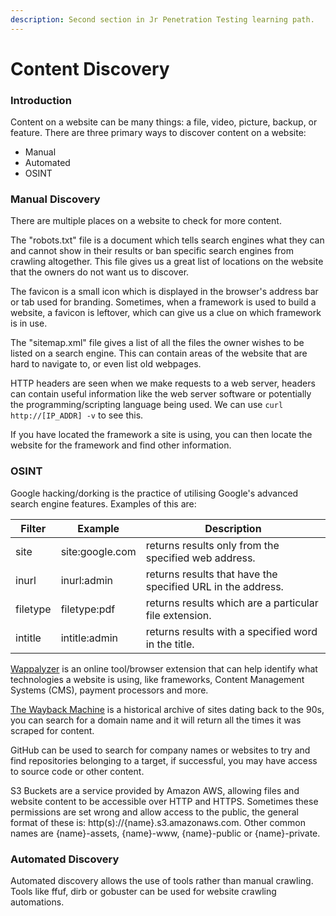 ```yaml
---
description: Second section in Jr Penetration Testing learning path.
---
```


# Content Discovery

### Introduction

Content on a website can be many things: a file, video, picture, backup, or feature. There are three primary ways to discover content on a website:

* Manual
* Automated
* OSINT

### Manual Discovery

There are multiple places on a website to check for more content.

The "robots.txt" file is a document which tells search engines what they can and cannot show in their results or ban specific search engines from crawling altogether. This file gives us a great list of locations on the website that the owners do not want us to discover.

The favicon is a small icon which is displayed in the browser's address bar or tab used for branding. Sometimes, when a framework is used to build a website, a favicon is leftover, which can give us a clue on which framework is in use.

The "sitemap.xml" file gives a list of all the files the owner wishes to be listed on a search engine. This can contain areas of the website that are hard to navigate to, or even list old webpages.

HTTP headers are seen when we make requests to a web server, headers can contain useful information like the web server software or potentially the programming/scripting language being used. We can use `curl http://[IP_ADDR] -v` to see this.

If you have located the framework a site is using, you can then locate the website for the framework and find other information.

### OSINT

Google hacking/dorking is the practice of utilising Google's advanced search engine features. Examples of this are:

| Filter   | Example         | Description                                                 |
| -------- | --------------- | ----------------------------------------------------------- |
| site     | site:google.com | returns results only from the specified web address.        |
| inurl    | inurl:admin     | returns results that have the specified URL in the address. |
| filetype | filetype:pdf    | returns results which are a particular file extension.      |
| intitle  | intitle:admin   | returns results with a specified word in the title.         |

[Wappalyzer](https://www.wappalyzer.com/) is an online tool/browser extension that can help identify what technologies a website is using, like frameworks, Content Management Systems (CMS), payment processors and more.

[The Wayback Machine](https://archive.org/) is a historical archive of sites dating back to the 90s, you can search for a domain name and it will return all the times it was scraped for content.

GitHub can be used to search for company names or websites to try and find repositories belonging to a target, if successful, you may have access to source code or other content.

S3 Buckets are a service provided by Amazon AWS, allowing files and website content to be accessible over HTTP and HTTPS. Sometimes these permissions are set wrong and allow access to the public, the general format of these is: http(s)://{name}.s3.amazonaws.com. Other common names are {name}-assets, {name}-www, {name}-public or {name}-private.

### Automated Discovery

Automated discovery allows the use of tools rather than manual crawling. Tools like ffuf, dirb or gobuster can be used for website crawling automations.
